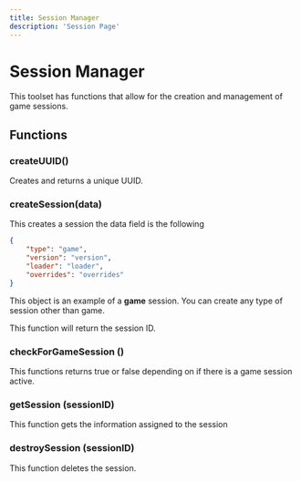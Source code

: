 ```yaml
---
title: Session Manager
description: 'Session Page'
---
```

# Session Manager

This toolset has functions that allow for the creation and management of game sessions.

## Functions

### createUUID()

Creates and returns a unique UUID.

### createSession(data)

This creates a session the data field is the following

```json
{
    "type": "game",
    "version": "version",
    "loader": "loader",
    "overrides": "overrides"
}
```

This object is an example of a **game** session. You can create any type of session other than game.

This function will return the session ID.

### checkForGameSession ()

This functions returns true or false depending on if there is a game session active.


### getSession (sessionID)

This function gets the information assigned to the session

### destroySession (sessionID)

This function deletes the session.